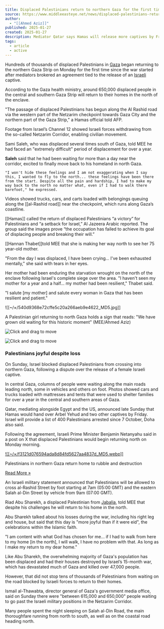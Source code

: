 ```yaml
---
title: Displaced Palestinians return to northern Gaza for the first time since war began
source: https://www.middleeasteye.net/news/displaced-palestinians-return-northern-gaza-first-time-war-began
author:
  - "[[Ahmed Aziz]]"
published: 2025-01-27
created: 2025-01-27
description: Mediator Qatar says Hamas will release more captives by Friday, while Israel will share a list of 400 Palestinians detained since 7 October
tags:
  - article
  - active
---
```

Hundreds of thousands of displaced Palestinians in [Gaza](https://www.middleeasteye.net/topics/israel-war-gaza) began returning to the northern Gaza Strip on Monday for the first time since the war started after mediators brokered an agreement tied to the release of an [Israeli](https://www.middleeasteye.net/countries/israel) captive.

According to the Gaza health ministry, around 650,000 displaced people in the central and southern Gaza Strip will return to their homes in the north of the enclave.

"The passage of displaced Palestinians has begun along the Al Rashid road via the western part of the Netzarim checkpoint towards Gaza City and the northern part of the Gaza Strip," a Hamas official told AFP. 

Footage from Israel’s Channel 12 showed Israeli forces withdrawing from the so-called Netzarim Corridor, enabling civilian movement.

Sami Saleh, who was displaced several times south of Gaza, told MEE he had faced an "extremely difficult" period of displacement for over a year. 

**Saleh** said that he had been waiting for more than a day near the corridor, excited to finally move back to his homeland in north Gaza. 

    "I won't hide these feelings and I am not exaggerating when I say this, I wanted to fly to the north... these feelings have been there from the start. Despite all the pain and hardship, I had to make my way back to the north no matter what, even if I had to walk there barefoot," he expressed. 

Videos showed trucks, cars, and carts loaded with belongings queuing along the [[al-Rashid road]] near the checkpoint, which runs along Gaza’s coastline.

[[Hamas]] called the return of displaced Palestinians “a victory” for Palestinians and “a setback for Israel,” Al Jazeera Arabic reported. The group said the images prove “the occupation has failed to achieve its goal of displacing people and breaking their will.”

[[Hannan Thabet]]told MEE that she is making her way north to see her 75 year-old mother. 

"From the day I was displaced, I have been crying... I've been exhausted mentally," she said with tears in her eyes. 

Her mother had been enduring the starvation wrought on the north of the enclave following Israel's complete siege over the area. "I haven't seen my mother for a year and a half... my mother had been resilient," Thabet said.

"I salute \[my mother\] and salute every woman in Gaza that has been resilient and patient."

![[~/×/540d9368e72cffe5c20a266aeb9e4622_MD5.jpg]]

A Palestinian girl returning to north Gaza holds a sign that reads: "We have grown old waiting for this historic moment" (MEE/Ahmed Aziz)

![](https://www.middleeasteye.net/wAAACH5BAEKAAAALAAAAAABAAEAAAICRAEAOw== "Click and drag to move")

![](https://www.middleeasteye.net/wAAACH5BAEKAAAALAAAAAABAAEAAAICRAEAOw== "Click and drag to move")

### Palestinians joyful despite loss

On Sunday, Israel blocked displaced Palestinians from crossing into northern Gaza, following a dispute over the release of a female Israeli captive. 

In central Gaza, columns of people were waiting along the main roads leading north, some in vehicles and others on foot. Photos showed cars and trucks loaded with mattresses and tents that were used to shelter families for over a year in the central and southern areas of Gaza.

Qatar, mediating alongside Egypt and the US, announced late Sunday that Hamas would hand over Arbel Yehud and two other captives by Friday. Israel will provide a list of 400 Palestinians arrested since 7 October, Doha also said.

Following the agreement, Israeli Prime Minister Benjamin Netanyahu said in a post on X that displaced Palestinians would begin returning north on Monday morning. 

[![[~/×/f3121d076594ada8d84fd5627aa4837d_MD5.webp]]](https://www.middleeasteye.net/news/palestinians-north-gaza-return-home-rubble-and-destruction)

Palestinians in northern Gaza return home to rubble and destruction

[Read More »](https://www.middleeasteye.net/news/palestinians-north-gaza-return-home-rubble-and-destruction)

An Israeli military statement announced that Palestinians will be allowed to cross al-Rashid Street by foot starting at 7am (05:00 GMT) and the eastern Salah al-Din Street by vehicle from 9am (07:00 GMT). 

Riad Abu Sharekh, a displaced Palestinian from [Jabalia](https://www.middleeasteye.net/news/israeli-army-prevents-return-forcibly-expelled-palestinians-north-gaza), told MEE that despite his challenges he will return to his home in the north. 

Abu Sharekh talked about his losses during the war, including his right leg and house, but said that this day is "more joyful than if it were eid", the celebrations within the Islamic faith. 

"I am content with what God has chosen for me... if I had to walk from here to my home \[in the north\], I will walk, I have no problem with that. As long as I make my return to my dear home."

Like Abu Sharekh, the overwhelming majority of Gaza's population has been displaced and had their houses destroyed by Israel’s 15-month war, which has devastated much of Gaza and killed over 47,000 people.

However, that did not stop tens of thousands of Palestinians from waiting on the road blocked by Israeli forces to return to their homes. 

Ismail al-Thawabta, director general of Gaza's government media office, said on Sunday there were "between 615,000 and 650,000" people waiting to go past the Israeli military positions in the Netzarim Corridor.

Many people spent the night sleeping on Salah al-Din Road, the main thoroughfare running from north to south, as well as on the coastal road heading north.
